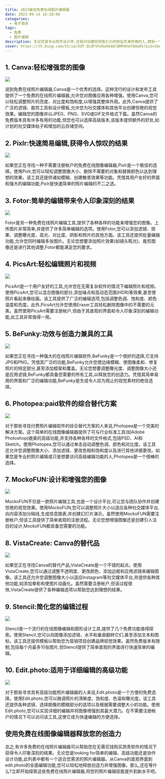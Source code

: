 ```yaml
---
title: 2023最佳免费在线图片编辑器
date: 2023-09-14 16:28:00
categories:
  - 电子商务
tags:
  - 免费
  - 图片编辑
description: 无论您是专业网页设计师,还是对创建视觉吸引力的网站充满热情的人,拥有一个可靠且易于使用的网页设计工具都是必不可少的。幸运的是,有几种免费的在线图像编辑工具可提供帮助,使您在不紧张预算的情况下达到卓越的结果。在本文中,我们将深入研究顶级免费在线照片编辑器,并探讨它们的独特功能,以帮助您发现适合您的设计需求的理想解决方案。
cover: https://th.bing.com/th/id/OIP.Qc8FVh4Oa9kA8lBMPAhm7QHaEk?pid=ImgDet&rs=1
---
```


## 1. Canva:轻松增强您的图像

![](https://cdn.jsdelivr.net/gh/PirlosM/image@main/20230919170716.png)

说到免费在线照片编辑器,Canva是一个优秀的选择。这种流行的设计和发布工具提供了一个免费的在线照片编辑器,允许您对图像应用各种增强。使用Canva,您可以轻松调整照片的亮度、对比度和饱和度,以增强其整体外观。此外,Canva提供了广泛的滤镜、裁剪工具和设计模板,允许您为社交媒体和其他平台创建惊艳的视觉效果。编辑您的图像并以JPEG、PNG、SVG或GIF文件格式下载。虽然Canva的免费版本具有许多有用的功能,但您也可以选择高级版本,该版本提供额外的好处,如计划的社交媒体帖子和增加的云存储空间。

## 2. Pixlr:快速简易编辑,获得令人惊叹的结果

![](https://cdn.jsdelivr.net/gh/PirlosM/image@main/20230919170750.png)

如果您正在寻找一种不需要注册帐户的免费在线图像编辑器,Pixlr是一个极佳的选择。使用Pixlr,您可以轻松调整图像大小、删除不需要的对象和替换颜色以达到理想的效果。该工具还提供诸如模糊、创建散景效果等功能。凭借其用户友好的界面和强大的编辑功能,Pixlr是快速简单的照片编辑的不二之选。

## 3. Fotor:简单的编辑带来令人印象深刻的结果

![](https://cdn.jsdelivr.net/gh/PirlosM/image@main/20230919170819.png)

Fotor是另一种免费在线照片编辑工具,提供了各种各样的功能来增强您的图像。上传图片非常简单,并提供了许多简单编辑的选项。使用Fotor,您可以添加滤镜、效果、调整曝光度、高光、对比度、阴影和照片的其他方面。该工具还提供批量编辑功能,允许您同时编辑多张图片。无论您想要添加照片效果(如镜头眩光)、裁剪图像还是进行其他调整,Fotor都能满足您的要求。

## 4. PicsArt:轻松编辑照片和视频

![](https://cdn.jsdelivr.net/gh/PirlosM/image@main/20230919170841.png)

PicsArt是一个用户友好的工具,允许您在无需复杂软件的情况下编辑照片和视频。使用PicsArt,您可以混合图像的部分,添加噪点和高动态范围(HDR)等效果,甚至使照片看起来像绘画。该工具提供了广泛的编辑选项,包括调整色调、饱和度、颜色温度和亮度。此外,PicsArt允许您使用Eraser工具轻松删除图像中的不需要的元素。虽然使用PicsArt需要注册帐户,但由于其直观的界面和令人印象深刻的编辑功能,此工具非常值得一用。

## 5. BeFunky:功效与创造力兼具的工具

![](https://cdn.jsdelivr.net/gh/PirlosM/image@main/20230919170911.png)

如果您正在寻找一种强大的在线照片编辑软件,BeFunky是一个很好的选择,它支持JPG和PNG。凭借其广泛的功能,BeFunky允许您使边缘模糊、使图像柔和、修复照片的特定部分,甚至添加框架和覆盖。无论您想要调整曝光度、调整图像大小还是应用滤镜,BeFunky都具备您需要的所有工具,以释放您的创造力。凭借其简单易用的界面和广泛的编辑功能,BeFunky是生成令人叹为观止的视觉素材的绝佳选择。

## 6. Photopea:paid软件的综合替代方案

![](https://cdn.jsdelivr.net/gh/PirlosM/image@main/20230919170938.png)

对于那些寻找付费照片编辑软件的综合替代方案的人来说,Photopea是一个完美的解决方案。这个简单的在线图像编辑器提供了可与行业标准工具(如Adobe Photoshop)媲美的高级功能,并支持各种各样的文件格式,包括PSD、AI和Sketch。使用Photopea,您可以通过单击自动调整色调、颜色和对比度。该工具还允许您调整图像大小、添加滤镜、更改色相和饱和度以及进行其他详细更改。如果您是专业的照片编辑或只是想要访问高级编辑功能的人,Photopea是一个很棒的选择。

## 7. MockoFUN:设计和增强您的图像

![](https://cdn.jsdelivr.net/gh/PirlosM/image@main/20230919170959.png)

MockoFUN不仅是一款照片编辑工具,也是一个设计平台,可让您与团队协作并创建惊艳的视觉效果。使用MockoFUN,您可以调整照片大小以适应各种社交媒体平台,向内容添加分隔线,生成信息图表,并创建幻灯片演示。虽然使用MockoFUN需要注册帐户,但该工具提供了简单直观的注册流程。无论您想增强图像还是创建引人注目的设计,MockoFUN都具备您需要的功能。

## 8. VistaCreate: Canva的替代品

![](https://cdn.jsdelivr.net/gh/PirlosM/image@main/20230919171018.png)

如果您正在寻找Canva的替代产品,VistaCreate是一个不错的起点。使用VistaCreate,您可以通过调整不透明度、更改颜色、添加边框和应用滤镜来编辑图像。该工具还允许您调整图像大小以适应Instagram等社交媒体平台,并提供各种其他功能,如添加晕影和使图片动画化。虽然需要注册帐户,但该过程很快,VistaCreate提供了各种编辑选项以帮助您达到理想的结果。

## 9. Stencil:简化您的编辑过程

![](https://cdn.jsdelivr.net/gh/PirlosM/image@main/20230919171036.png)

Stencil是一个流行的在线图像编辑和图形设计工具,提供了几个免费功能值得探索。使用Stencil,您可以向图像添加滤镜、水平和垂直翻转它们,甚至添加文本和图标。该工具还提供模板以帮助您为营销项目创建品牌视觉效果。虽然免费版本有限制,包括每个月最多10张图片,但Stencil提供了简单直观的界面进行快速简单的编辑。

## 10. Edit.photo:适用于详细编辑的高级功能

![](https://cdn.jsdelivr.net/gh/PirlosM/image@main/20230919171054.png)

对于那些寻求具有高级功能照片编辑器的人来说,Edit.photo是一个方便的免费选择。使用Edit.photo,您可以微调照片的清晰度、饱和度、色温和曝光度。该工具还提供各种滤镜、选择图像的模糊部分的选项以及根据需要调整大小的功能。使用Edit.photo,您可以实现详细的编辑并将图像增强到其最大潜力。在不需要注册帐户的情况下可以访问该工具,这使它成为快速编辑的方便选择。

## 使用免费在线图像编辑器释放您的创造力

总之,有许多免费的在线照片编辑器可以帮助您在无需花钱购买昂贵软件的情况下获得令人印象深刻的结果。无论您是looking for简单的编辑、高级功能还是协作设计功能,此列表中都有一个适合您需求的照片编辑器。从Canva的直观界面到edit.photo的全面编辑功能,您可以轻松地释放创造力并增强图像。那么,还在等什么?立即开始探索这些免费在线照片编辑器,将您的照片编辑技能提升到新水平吧。